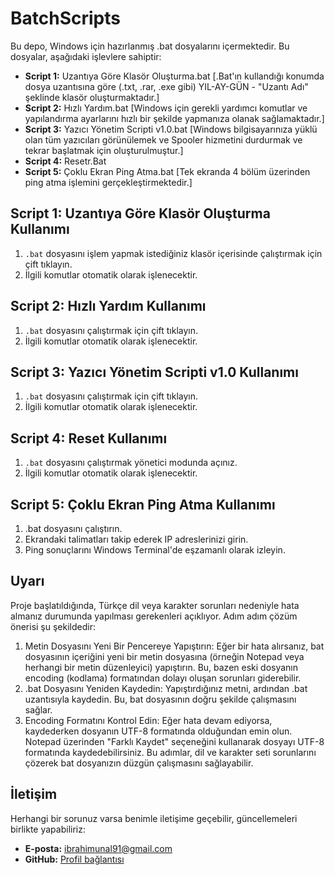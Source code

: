 # BatchScripts

Bu depo, Windows için hazırlanmış .bat dosyalarını içermektedir. Bu dosyalar, aşağıdaki işlevlere sahiptir:

- **Script 1:** Uzantıya Göre Klasör Oluşturma.bat [.Bat'ın kullandığı konumda dosya uzantısına göre (.txt, .rar, .exe gibi) YIL-AY-GÜN - "Uzantı Adı" şeklinde klasör oluşturmaktadır.]
- **Script 2:** Hızlı Yardım.bat [Windows için gerekli yardımcı komutlar ve yapılandırma ayarlarını hızlı bir şekilde yapmanıza olanak sağlamaktadır.]
- **Script 3:** Yazıcı Yönetim Scripti v1.0.bat [Windows bilgisayarınıza yüklü olan tüm yazıcıları görünülemek ve Spooler hizmetini durdurmak ve tekrar başlatmak için oluşturulmuştur.]
- **Script 4:** Resetr.Bat
- **Script 5:** Çoklu Ekran Ping Atma.bat [Tek ekranda 4 bölüm üzerinden ping atma işlemini gerçekleştirmektedir.]


## **Script 1:** Uzantıya Göre Klasör Oluşturma Kullanımı

1. `.bat` dosyasını işlem yapmak istediğiniz klasör içerisinde çalıştırmak için çift tıklayın.
2. İlgili komutlar otomatik olarak işlenecektir.

## **Script 2:** Hızlı Yardım Kullanımı

1. `.bat` dosyasını çalıştırmak için çift tıklayın.
2. İlgili komutlar otomatik olarak işlenecektir.

## **Script 3:** Yazıcı Yönetim Scripti v1.0 Kullanımı

1. `.bat` dosyasını çalıştırmak için çift tıklayın.
2. İlgili komutlar otomatik olarak işlenecektir.

## **Script 4:** Reset Kullanımı
1. `.bat` dosyasını çalıştırmak yönetici modunda açınız.
2. İlgili komutlar otomatik olarak işlenecektir.

## **Script 5:** Çoklu Ekran Ping Atma Kullanımı
1. .bat dosyasını çalıştırın.
2. Ekrandaki talimatları takip ederek IP adreslerinizi girin.
3. Ping sonuçlarını Windows Terminal'de eşzamanlı olarak izleyin.

## Uyarı
Proje başlatıldığında, Türkçe dil veya karakter sorunları nedeniyle hata almanız durumunda yapılması gerekenleri açıklıyor. Adım adım çözüm önerisi şu şekildedir:
1. Metin Dosyasını Yeni Bir Pencereye Yapıştırın: Eğer bir hata alırsanız, bat dosyasının içeriğini yeni bir metin dosyasına (örneğin Notepad veya herhangi bir metin düzenleyici) yapıştırın. Bu, bazen eski dosyanın encoding (kodlama) formatından dolayı oluşan sorunları giderebilir.
2. .bat Dosyasını Yeniden Kaydedin: Yapıştırdığınız metni, ardından .bat uzantısıyla kaydedin. Bu, bat dosyasının doğru şekilde çalışmasını sağlar.
3. Encoding Formatını Kontrol Edin: Eğer hata devam ediyorsa, kaydederken dosyanın UTF-8 formatında olduğundan emin olun. Notepad üzerinden "Farklı Kaydet" seçeneğini kullanarak dosyayı UTF-8 formatında kaydedebilirsiniz.
Bu adımlar, dil ve karakter seti sorunlarını çözerek bat dosyanızın düzgün çalışmasını sağlayabilir.

## İletişim

Herhangi bir sorunuz varsa benimle iletişime geçebilir, güncellemeleri birlikte yapabiliriz:
- **E-posta:** ibrahimunal91@gmail.com
- **GitHub:** [Profil bağlantısı](https://github.com/ibrahimunaLife)
